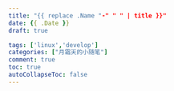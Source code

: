 ```yaml
---
title: "{{ replace .Name "-" " " | title }}"
date: {{ .Date }}
draft: true

tags: ['linux','develop']
categories: ["月霜天的小随笔"]
comment: true
toc: true
autoCollapseToc: false
---
```


